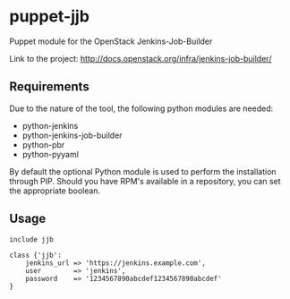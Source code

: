 # puppet-jjb
Puppet module for the OpenStack Jenkins-Job-Builder

Link to the project: http://docs.openstack.org/infra/jenkins-job-builder/

## Requirements

Due to the nature of the tool, the following python modules are needed:

- python-jenkins
- python-jenkins-job-builder
- python-pbr
- python-pyyaml

By default the optional Python module is used to perform the installation through PIP.
Should you have RPM's available in a repository, you can set the appropriate boolean.

## Usage

```
include jjb
```

```
class {'jjb':
	jenkins_url => 'https://jenkins.example.com',
	user        => 'jenkins',
	password    => '1234567890abcdef1234567890abcdef'
}
```
